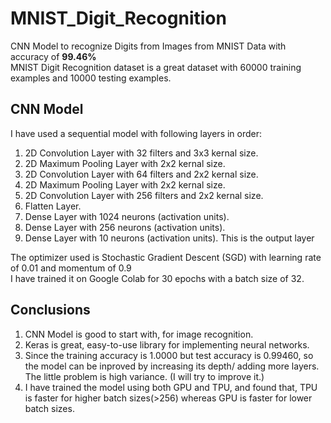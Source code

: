 # MNIST_Digit_Recognition
CNN Model to recognize Digits from Images from MNIST Data with accuracy of **99.46%**  
MNIST Digit Recognition dataset is a great dataset with 60000 training examples and 10000 testing examples.  

## CNN Model
I have used a sequential model with following layers in order:  
1. 2D Convolution Layer with 32 filters and 3x3 kernal size.  
2. 2D Maximum Pooling Layer with 2x2 kernal size.  
3. 2D Convolution Layer with 64 filters and 2x2 kernal size.  
4. 2D Maximum Pooling Layer with 2x2 kernal size.  
5. 2D Convolution Layer with 256 filters and 2x2 kernal size.  
6. Flatten Layer.  
7. Dense Layer with 1024 neurons (activation units).  
8. Dense Layer with 256 neurons (activation units).  
9. Dense Layer with 10 neurons (activation units). This is the output layer  

The optimizer used is Stochastic Gradient Descent (SGD) with learning rate of 0.01 and momentum of 0.9  
I have trained it on Google Colab for 30 epochs with a batch size of 32.  

## Conclusions
1. CNN Model is good to start with, for image recognition.  
2. Keras is great, easy-to-use library for implementing neural networks.  
3. Since the training accuracy is 1.0000 but test accuracy is 0.99460, so the model can be inproved by increasing its depth/ adding more layers. The little problem is high variance. (I will try to improve it.)  
4. I have trained the model using both GPU and TPU, and found that, TPU is faster for higher batch sizes(>256) whereas GPU is faster for lower batch sizes.  
